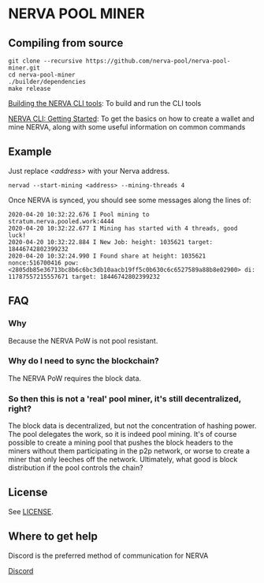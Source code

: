 # NERVA POOL MINER

## Compiling from source

```
git clone --recursive https://github.com/nerva-pool/nerva-pool-miner.git
cd nerva-pool-miner
./builder/dependencies
make release
```

[Building the NERVA CLI tools](https://bitbucket.org/snippets/nerva-project/kejLB4/building-the-nerva-cli-tools): To build and run the CLI tools

[NERVA CLI: Getting Started](https://bitbucket.org/snippets/nerva-project/KeLrBy/nerva-cli-getting-started): To get the basics on how to create a wallet and mine NERVA, along with some useful information on common commands

## Example

Just replace *&lt;address&gt;* with your Nerva address.

```
nervad --start-mining <address> --mining-threads 4
```

Once NERVA is synced, you should see some messages along the lines of:

```
2020-04-20 10:32:22.676 I Pool mining to stratum.nerva.pooled.work:4444
2020-04-20 10:32:22.677 I Mining has started with 4 threads, good luck!
2020-04-20 10:32:22.884 I New Job: height: 1035621 target: 18446742802399232
2020-04-20 10:32:24.990 I Found share at height: 1035621 nonce:516700416 pow: <2805db85e36713bc8b6c6bc3db10aacb19ff5c0b630c6c6527589a88b8e02900> di: 11787557215557671 target: 18446742802399232
```

## FAQ

### Why

Because the NERVA PoW is not pool resistant.

### Why do I need to sync the blockchain?

The NERVA PoW requires the block data.

### So then this is not a 'real' pool miner, it's still decentralized, right?

The block data is decentralized, but not the concentration of hashing power. The pool delegates the work, so it is indeed pool mining.
It's of course possible to create a mining pool that pushes the block headers to the miners without them participating in the p2p network, or worse to create a miner that only leeches off the network. Ultimately, what good is block distribution if the pool controls the chain?

## License

See [LICENSE](LICENSE).

## Where to get help

Discord is the preferred method of communication for NERVA

[Discord](https://discord.gg/jsdbEns)


